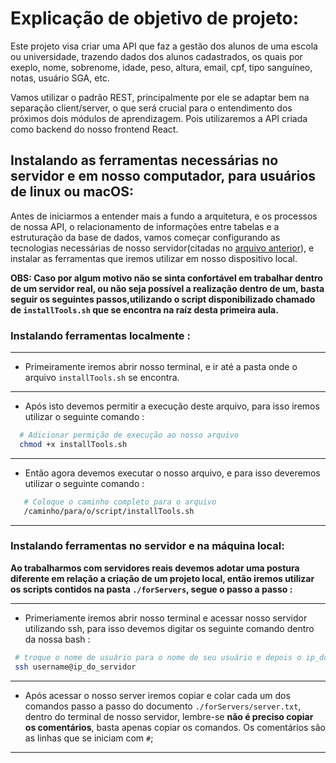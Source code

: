 # Explicação de objetivo de projeto:

Este projeto visa criar uma API que faz a gestão dos alunos de uma escola ou universidade, trazendo dados dos alunos cadastrados, os quais por exeplo, nome, sobrenome, idade, peso, altura, email, cpf, tipo sanguíneo, notas, usuário SGA, etc.

Vamos utilizar o padrão REST, principalmente por ele se adaptar bem na separação client/server, o que será crucial para o entendimento dos próximos dois módulos de aprendizagem. Pois utilizaremos a API criada como backend do nosso frontend React.

## Instalando as ferramentas necessárias no servidor e em nosso computador, para usuários de linux ou macOS:

Antes de iniciarmos a entender mais a fundo a arquitetura, e os processos de nossa API, o relacionamento de informações entre tabelas e a estruturação da base de dados, vamos começar configurando as tecnologias necessárias de nosso servidor(citadas no [arquivo anterior](./stack.md)), e instalar as ferramentas que iremos utilizar em nosso dispositivo local.

**OBS: Caso por algum motivo não se sinta confortável em trabalhar dentro de um servidor real, ou não seja possível a realização dentro de um, basta seguir os seguintes passos,utilizando o script disponibilizado chamado de `installTools.sh` que se encontra na raíz desta primeira aula.**

### Instalando ferramentas localmente :
---

 - Primeiramente iremos abrir nosso terminal, e ir até a pasta onde o arquivo `installTools.sh` se encontra.

---

 - Após isto devemos permitir a execução deste arquivo, para isso iremos utilizar o seguinte comando :

  ```bash
    # Adicionar permição de execução ao nosso arquivo
    chmod +x installTools.sh
  ```

---

 - Então agora devemos executar o nosso arquivo, e para isso deveremos utilizar o seguinte comando :

 ```bash
    # Coloque o caminho completo para o arquivo
    /caminho/para/o/script/installTools.sh
 ```

---

### Instalando ferramentas no servidor e na máquina local:

**Ao trabalharmos com servidores reais devemos adotar uma postura diferente em relação a criação de um projeto local, então iremos utilizar os scripts contidos na pasta `./forServers`, segue o passo a passo :**

---

- Primeriamente iremos abrir nosso terminal e acessar nosso servidor utilizando ssh, para isso devemos digitar os seguinte comando dentro da nossa bash :

```bash
 # troque o nome de usuário para o nome de seu usuário e depois o ip_do_servidor pelo ip estático da máquina do servidor
 ssh username@ip_do_servidor
```
---

- Após acessar o nosso server iremos copiar e colar cada um dos comandos passo a passo do documento `./forServers/server.txt`, dentro do terminal de nosso servidor, lembre-se **não é preciso copiar os comentários**, basta apenas copiar os comandos. Os comentários são as linhas que se iniciam com `#`;

---


